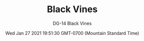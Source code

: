 ---
category: "wall-covering"
date: Wed Jan 27 2021 19:51:30 GMT-0700 (Mountain Standard Time)
description: "null"
designer: "Doug Glovaski"
href: "https://www.areaenvironments.com/doug-glovaski"
image_primary: "./img/DG+Black+Vines+Art.jpg"
image_secondary: "./img/DG-Black+Vines+Interior.jpg"
image_thumb: "./img/Doug+Glovaski.png"
manufacturer: "Area Environments"
slug: "/manufacturers/area-environments/wall-covering/black-vines"
slug_destination: area-environments,
subtitle: "DG-14 Black Vines"
tags:
  - "area-environments"
  - "wall-covering"
title: "Black Vines"
---